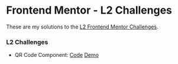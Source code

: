 # Frontend Mentor - L2 Challenges

These are my solutions to the [L2 Frontend Mentor Challenges](https://www.frontendmentor.io/challenges).

### L2 Challenges

- QR Code Component: [Code](https://github.com/nsgiles/frontend-mentor-l1/tree/main/qr-code-component) [Demo](https://nsgiles.github.io/frontend-mentor-l1/qr-code-component)
